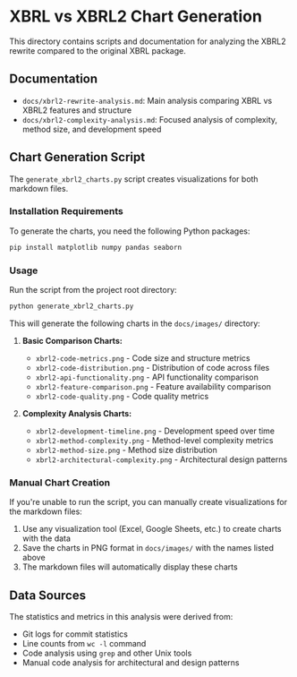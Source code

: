 # XBRL vs XBRL2 Chart Generation

This directory contains scripts and documentation for analyzing the XBRL2 rewrite compared to the original XBRL package.

## Documentation

- `docs/xbrl2-rewrite-analysis.md`: Main analysis comparing XBRL vs XBRL2 features and structure
- `docs/xbrl2-complexity-analysis.md`: Focused analysis of complexity, method size, and development speed

## Chart Generation Script

The `generate_xbrl2_charts.py` script creates visualizations for both markdown files.

### Installation Requirements

To generate the charts, you need the following Python packages:

```bash
pip install matplotlib numpy pandas seaborn
```

### Usage

Run the script from the project root directory:

```bash
python generate_xbrl2_charts.py
```

This will generate the following charts in the `docs/images/` directory:

1. **Basic Comparison Charts:**
   - `xbrl2-code-metrics.png` - Code size and structure metrics
   - `xbrl2-code-distribution.png` - Distribution of code across files
   - `xbrl2-api-functionality.png` - API functionality comparison
   - `xbrl2-feature-comparison.png` - Feature availability comparison
   - `xbrl2-code-quality.png` - Code quality metrics

2. **Complexity Analysis Charts:**
   - `xbrl2-development-timeline.png` - Development speed over time
   - `xbrl2-method-complexity.png` - Method-level complexity metrics
   - `xbrl2-method-size.png` - Method size distribution
   - `xbrl2-architectural-complexity.png` - Architectural design patterns

### Manual Chart Creation

If you're unable to run the script, you can manually create visualizations for the markdown files:

1. Use any visualization tool (Excel, Google Sheets, etc.) to create charts with the data
2. Save the charts in PNG format in `docs/images/` with the names listed above
3. The markdown files will automatically display these charts

## Data Sources

The statistics and metrics in this analysis were derived from:

- Git logs for commit statistics
- Line counts from `wc -l` command
- Code analysis using `grep` and other Unix tools
- Manual code analysis for architectural and design patterns